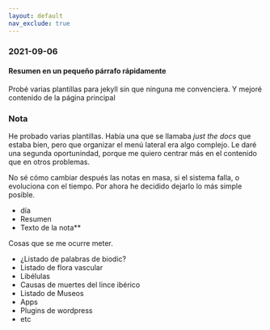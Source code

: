 ```yaml
---
layout: default
nav_exclude: true
---
```

### 2021-09-06

#### Resumen en un pequeño párrafo rápidamente
Probé varias plantillas para jekyll sin que ninguna me convenciera. Y mejoré contenido de la página principal

### Nota
He probado varias plantillas. Había una que se llamaba _just the docs_ que estaba bien, pero que organizar el menú lateral era algo complejo. Le daré una segunda oportunindad, porque me quiero centrar más en el contenido que en otros problemas.

No sé cómo cambiar después las notas en masa, si el sistema falla, o evoluciona con el tiempo. Por ahora he decidido dejarlo lo más simple posible.

- día
- Resumen
- Texto de la nota**

Cosas que se me ocurre meter.
- ¿Listado de palabras de biodic?
- Listado de flora vascular
- Libélulas
- Causas de muertes del lince ibérico
- Listado de Museos
- Apps
- Plugins de wordpress
- etc